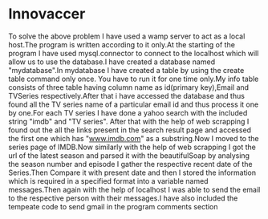 # Innovaccer
To solve the above problem I have used a wamp server to act as  a local host.The program is written according to it only.At the starting of the program I have used mysql.connector to connect
to the localhost which will allow us to use the database.I have created a database named "mydatabase".In mydatabase I have created a table by using the create table command only once.
You have to run it for one time only.My info table consists of three table having column name as id(primary key),Email and TVSeries respectively.After that i have accessed the database
and thus found all the TV series name of a particular email id and thus process it one by one.For each TV series I have done a yahoo search with the included string "imdb" and "TV series".
After that with the help of web scrapping I found out the all the links present in the search result page and accessed the first one which has "www.imdb.com" as a substring.Now I moved to 
the series page of IMDB.Now similarly with the help of web scrapping I got the url of the latest season and parsed it with the beautifulSoap by analysing the season number and episode I gather the respective recent date of the Series.Then Compare it with present date and then I stored the 
information which is required in a specified format into a variable named messages.Then again with the help of localhost I was able to send the email to the respective person with their 
messages.I have also included the tempeate code to send gmail in the program comments section
